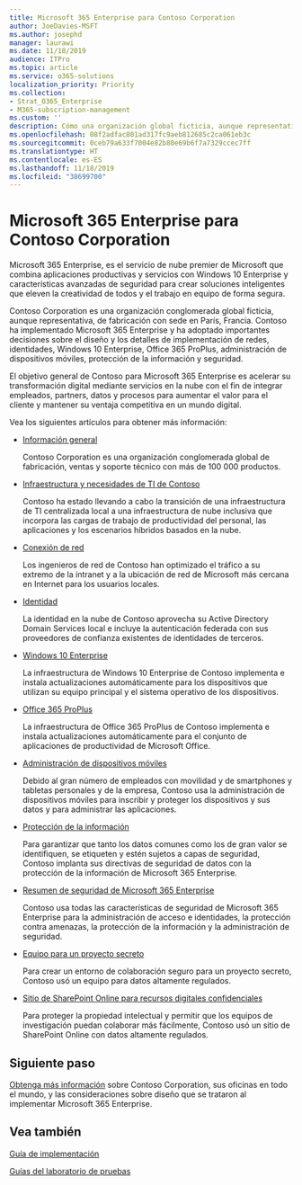 ```yaml
---
title: Microsoft 365 Enterprise para Contoso Corporation
author: JoeDavies-MSFT
ms.author: josephd
manager: laurawi
ms.date: 11/18/2019
audience: ITPro
ms.topic: article
ms.service: o365-solutions
localization_priority: Priority
ms.collection:
- Strat_O365_Enterprise
- M365-subscription-management
ms.custom: ''
description: Cómo una organización global ficticia, aunque representativa, ha adoptado Microsoft 365 Enterprise.
ms.openlocfilehash: 08f2adfac801ad317fc9aeb812685c2ca061eb3c
ms.sourcegitcommit: 0ceb79a633f7004e82b80e69b6f7a7329ccec7ff
ms.translationtype: HT
ms.contentlocale: es-ES
ms.lasthandoff: 11/18/2019
ms.locfileid: "38699700"
---
```

# <a name="microsoft-365-enterprise-for-the-contoso-corporation"></a>Microsoft 365 Enterprise para Contoso Corporation

Microsoft 365 Enterprise, es el servicio de nube premier de Microsoft que combina aplicaciones productivas y servicios con Windows 10 Enterprise y características avanzadas de seguridad para crear soluciones inteligentes que eleven la creatividad de todos y el trabajo en equipo de forma segura. 

Contoso Corporation es una organización conglomerada global ficticia, aunque representativa, de fabricación con sede en París, Francia. Contoso ha implementado Microsoft 365 Enterprise y ha adoptado importantes decisiones sobre el diseño y los detalles de implementación de redes, identidades, Windows 10 Enterprise, Office 365 ProPlus, administración de dispositivos móviles, protección de la información y seguridad. 

El objetivo general de Contoso para Microsoft 365 Enterprise es acelerar su transformación digital mediante servicios en la nube con el fin de integrar empleados, partners, datos y procesos para aumentar el valor para el cliente y mantener su ventaja competitiva en un mundo digital.

Vea los siguientes artículos para obtener más información:

- [Información general](contoso-overview.md)

  Contoso Corporation es una organización conglomerada global de fabricación, ventas y soporte técnico con más de 100 000 productos.

- [Infraestructura y necesidades de TI de Contoso](contoso-infra-needs.md)

  Contoso ha estado llevando a cabo la transición de una infraestructura de TI centralizada local a una infraestructura de nube inclusiva que incorpora las cargas de trabajo de productividad del personal, las aplicaciones y los escenarios híbridos basados en la nube.

- [Conexión de red](contoso-networking.md)

  Los ingenieros de red de Contoso han optimizado el tráfico a su extremo de la intranet y a la ubicación de red de Microsoft más cercana en Internet para los usuarios locales.

- [Identidad](contoso-identity.md)

  La identidad en la nube de Contoso aprovecha su Active Directory Domain Services local e incluye la autenticación federada con sus proveedores de confianza existentes de identidades de terceros.

- [Windows 10 Enterprise](contoso-win10.md)

  La infraestructura de Windows 10 Enterprise de Contoso implementa e instala actualizaciones automáticamente para los dispositivos que utilizan su equipo principal y el sistema operativo de los dispositivos.

- [Office 365 ProPlus](contoso-o365pp.md)

  La infraestructura de Office 365 ProPlus de Contoso implementa e instala actualizaciones automáticamente para el conjunto de aplicaciones de productividad de Microsoft Office.

- [Administración de dispositivos móviles](contoso-mdm.md)

  Debido al gran número de empleados con movilidad y de smartphones y tabletas personales y de la empresa, Contoso usa la administración de dispositivos móviles para inscribir y proteger los dispositivos y sus datos y para administrar las aplicaciones.

- [Protección de la información](contoso-info-protect.md)

  Para garantizar que tanto los datos comunes como los de gran valor se identifiquen, se etiqueten y estén sujetos a capas de seguridad, Contoso implanta sus directivas de seguridad de datos con la protección de la información de Microsoft 365 Enterprise.

- [Resumen de seguridad de Microsoft 365 Enterprise](contoso-security-summary.md)

  Contoso usa todas las características de seguridad de Microsoft 365 Enterprise para la administración de acceso e identidades, la protección contra amenazas, la protección de la información y la administración de seguridad.

- [Equipo para un proyecto secreto](contoso-team-for-top-secret-project.md)

  Para crear un entorno de colaboración seguro para un proyecto secreto, Contoso usó un equipo para datos altamente regulados.

- [Sitio de SharePoint Online para recursos digitales confidenciales](contoso-sharepoint-online-site-for-highly-confidential-assets.md)

  Para proteger la propiedad intelectual y permitir que los equipos de investigación puedan colaborar más fácilmente, Contoso usó un sitio de SharePoint Online con datos altamente regulados.


## <a name="next-step"></a>Siguiente paso

[Obtenga más información](contoso-overview.md) sobre Contoso Corporation, sus oficinas en todo el mundo, y las consideraciones sobre diseño que se trataron al implementar Microsoft 365 Enterprise.


## <a name="see-also"></a>Vea también

[Guía de implementación](deploy-microsoft-365-enterprise.md)

[Guías del laboratorio de pruebas](m365-enterprise-test-lab-guides.md)


